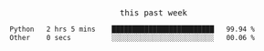 

<p align="center"><samp>this past week</samp></p>
<!--START_SECTION:waka-->

```txt
Python   2 hrs 5 mins    █████████████████████████   99.94 %
Other    0 secs          ░░░░░░░░░░░░░░░░░░░░░░░░░   00.06 %
```

<!--END_SECTION:waka-->


